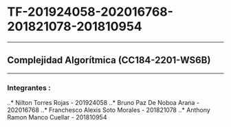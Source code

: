 # TF-201924058-202016768-201821078-201810954
---
## Complejidad Algorítmica (CC184-2201-WS6B)
---
### Integrantes :
..* Nilton Torres Rojas - 201924058
..* Bruno Paz De Noboa Arana - 202016768
..* Franchesco Alexis Soto Morales - 201821078
..* Anthony Ramon Manco Cuellar - 201810954
